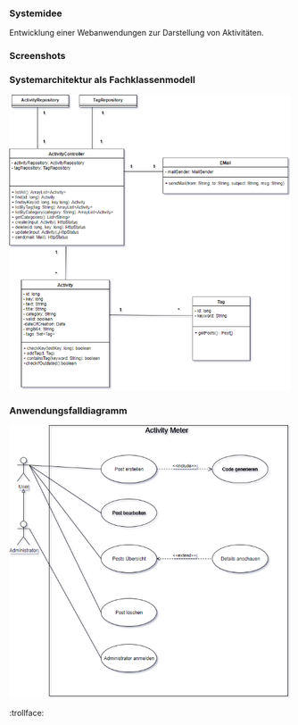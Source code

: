 ### Systemidee

Entwicklung einer Webanwendungen zur Darstellung von Aktivitäten.

[Link]: https://swei-tgb2-4.herokuapp.com/

### Screenshots

### Systemarchitektur als Fachklassenmodell

<img src="images/Fachklassenmodel.png" alt="Fachklassenmodell" class="inline"/>

### Anwendungsfalldiagramm

<img src="images/Activity_Meter_Anwendungsfalldiagramm.png" alt="Anwendungsfalldiagramm" class="inline"/>

:trollface:
